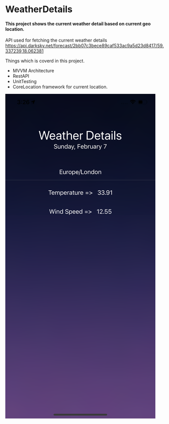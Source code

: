 # WeatherDetails
#### This project shows the current weather detail based on current geo location.

API used for fetching the current weather details
https://api.darksky.net/forecast/2bb07c3bece89caf533ac9a5d23d8417/59.337239,18.062381

Things which is coverd in this project.
- MVVM Architecture
- RestAPI
- UnitTesting
- CoreLocation framework for current location.

![ScreenShot](https://github.com/Rajneesh071/WeatherDetails/blob/master/SS.png?raw=true)

